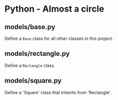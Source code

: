# Python - Almost a circle

## models/base.py
Define a `Base` class for all other classes in this project.

## models/rectangle.py
Define a `Rectangle` class.

## models/square.py
Define a 'Square' class that inherits from 'Rectangle'.
